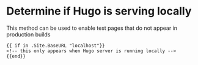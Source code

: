 # Determine if Hugo is serving locally

This method can be used to enable test pages that do not appear in production builds

```
{{ if in .Site.BaseURL "localhost"}}
<!-- this only appears when Hugo server is running locally -->
{{end}}
```
